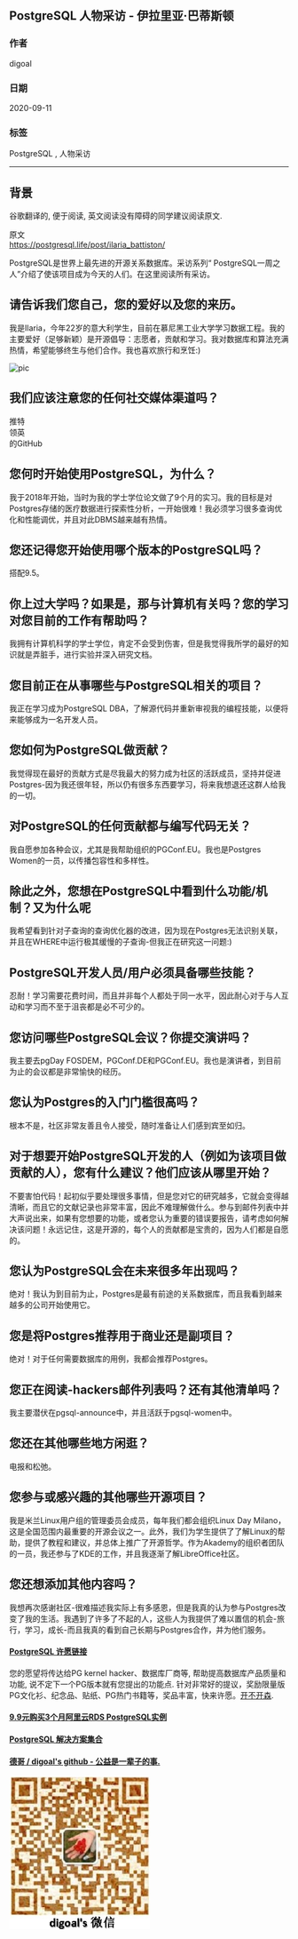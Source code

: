 ## PostgreSQL 人物采访 - 伊拉里亚·巴蒂斯顿                                          
                                                                                                    
### 作者                                                                                                    
digoal                                                                                                    
                                                                                                    
### 日期                                                                                                    
2020-09-11                                                                                                    
                                                                                                    
### 标签                                                                                                    
PostgreSQL , 人物采访                                                                                          
                                                                                                    
----                                                                                                    
                                                                                                    
## 背景                                                      
谷歌翻译的, 便于阅读, 英文阅读没有障碍的同学建议阅读原文.                                                        
                                                     
原文                                                                                                 
https://postgresql.life/post/ilaria_battiston/                          
                                                                                        
PostgreSQL是世界上最先进的开源关系数据库。采访系列“ PostgreSQL一周之人”介绍了使该项目成为今天的人们。在这里阅读所有采访。                                                                                        
                                                                            
## 请告诉我们您自己，您的爱好以及您的来历。    
我是Ilaria，今年22岁的意大利学生，目前在慕尼黑工业大学学习数据工程。我的主要爱好（足够新颖）是开源倡导：志愿者，贡献和学习。我对数据库和算法充满热情，希望能够终生与他们合作。我也喜欢旅行和烹饪:)        
                                                                    
![pic](https://postgresql.life/images/posts/ilaria_battiston_600.jpg)                                                                            
                                                              
## 我们应该注意您的任何社交媒体渠道吗？    
推特    
领英    
的GitHub    
## 您何时开始使用PostgreSQL，为什么？    
我于2018年开始，当时为我的学士学位论文做了9个月的实习。我的目标是对Postgres存储的医疗数据进行探索性分析，一开始很难！我必须学习很多查询优化和性能调优，并且对此DBMS越来越有热情。    
    
## 您还记得您开始使用哪个版本的PostgreSQL吗？    
搭配9.5。    
    
## 你上过大学吗？如果是，那与计算机有关吗？您的学习对您目前的工作有帮助吗？    
我拥有计算机科学的学士学位，肯定不会受到伤害，但是我觉得我所学的最好的知识就是弄脏手，进行实验并深入研究文档。    
    
## 您目前正在从事哪些与PostgreSQL相关的项目？    
我正在学习成为PostgreSQL DBA，了解源代码并重新审视我的编程技能，以便将来能够成为一名开发人员。    
    
## 您如何为PostgreSQL做贡献？    
我觉得现在最好的贡献方式是尽我最大的努力成为社区的活跃成员，坚持并促进Postgres-因为我还很年轻，所以仍有很多东西要学习，将来我想退还这群人给我的一切。    
    
## 对PostgreSQL的任何贡献都与编写代码无关？    
我自愿参加各种会议，尤其是我帮助组织的PGConf.EU。我也是Postgres Women的一员，以传播包容性和多样性。    
    
## 除此之外，您想在PostgreSQL中看到什么功能/机制？又为什么呢    
我希望看到针对子查询的查询优化器的改进，因为现在Postgres无法识别关联，并且在WHERE中运行极其缓慢的子查询-但我正在研究这一问题:)    
    
## PostgreSQL开发人员/用户必须具备哪些技能？    
忍耐！学习需要花费时间，而且并非每个人都处于同一水平，因此耐心对于与人互动和学习而不至于沮丧都是必不可少的。    
    
## 您访问哪些PostgreSQL会议？你提交演讲吗？    
我主要去pgDay FOSDEM，PGConf.DE和PGConf.EU。我也是演讲者，到目前为止的会议都是非常愉快的经历。    
    
## 您认为Postgres的入门门槛很高吗？    
根本不是，社区非常友善且令人接受，随时准备让人们感到宾至如归。    
    
## 对于想要开始PostgreSQL开发的人（例如为该项目做贡献的人），您有什么建议？他们应该从哪里开始？    
不要害怕代码！起初似乎要处理很多事情，但是您对它的研究越多，它就会变得越清晰，而且它的文献记录也非常丰富，因此不难理解做什么。参与到邮件列表中并大声说出来，如果有您想要的功能，或者您认为重要的错误要报告，请考虑如何解决该问题！永远记住，这是开源的，每个人的贡献都是宝贵的，因为人们都是自愿的。    
    
## 您认为PostgreSQL会在未来很多年出现吗？    
绝对！我认为到目前为止，Postgres是最有前途的关系数据库，而且我看到越来越多的公司开始使用它。    
    
## 您是将Postgres推荐用于商业还是副项目？    
绝对！对于任何需要数据库的用例，我都会推荐Postgres。    
    
## 您正在阅读-hackers邮件列表吗？还有其他清单吗？    
我主要潜伏在pgsql-announce中，并且活跃于pgsql-women中。    
    
## 您还在其他哪些地方闲逛？    
电报和松弛。    
    
## 您参与或感兴趣的其他哪些开源项目？    
我是米兰Linux用户组的管理委员会成员，每年我们都会组织Linux Day Milano，这是全国范围内最重要的开源会议之一。此外，我们为学生提供了了解Linux的帮助，提供了教程和建议，并总体上推广了开源哲学。作为Akademy的组织者团队的一员，我还参与了KDE的工作，并且我逐渐了解LibreOffice社区。    
    
## 您还想添加其他内容吗？    
我想再次感谢社区-很难描述我实际上有多感恩，但是我真的认为参与Postgres改变了我的生活。我遇到了许多了不起的人，这些人为我提供了难以置信的机会-旅行，学习，成长-而且我真的看到自己长期与Postgres合作，并为他们服务。    
  
#### [PostgreSQL 许愿链接](https://github.com/digoal/blog/issues/76 "269ac3d1c492e938c0191101c7238216")
您的愿望将传达给PG kernel hacker、数据库厂商等, 帮助提高数据库产品质量和功能, 说不定下一个PG版本就有您提出的功能点. 针对非常好的提议，奖励限量版PG文化衫、纪念品、贴纸、PG热门书籍等，奖品丰富，快来许愿。[开不开森](https://github.com/digoal/blog/issues/76 "269ac3d1c492e938c0191101c7238216").  
  
  
#### [9.9元购买3个月阿里云RDS PostgreSQL实例](https://www.aliyun.com/database/postgresqlactivity "57258f76c37864c6e6d23383d05714ea")
  
  
#### [PostgreSQL 解决方案集合](https://yq.aliyun.com/topic/118 "40cff096e9ed7122c512b35d8561d9c8")
  
  
#### [德哥 / digoal's github - 公益是一辈子的事.](https://github.com/digoal/blog/blob/master/README.md "22709685feb7cab07d30f30387f0a9ae")
  
  
![digoal's wechat](../pic/digoal_weixin.jpg "f7ad92eeba24523fd47a6e1a0e691b59")
  
